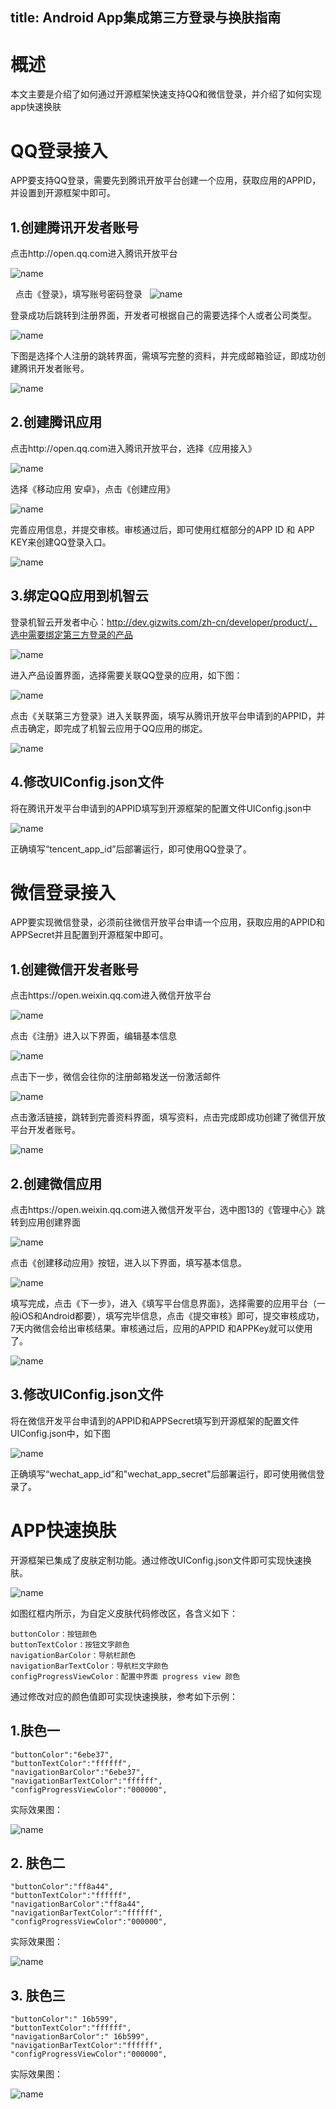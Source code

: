 title: Android App集成第三方登录与换肤指南
---

# 概述
本文主要是介绍了如何通过开源框架快速支持QQ和微信登录，并介绍了如何实现app快速换肤

# QQ登录接入

APP要支持QQ登录，需要先到腾讯开放平台创建一个应用，获取应用的APPID，并设置到开源框架中即可。
    
## 1.创建腾讯开发者账号

   点击http://open.qq.com进入腾讯开放平台
   
 ![name](/assets/zh-cn/AppDev/AppFrame/android/change/1478074977472.png)

   点击《登录》，填写账号密码登录
   
![name](/assets/zh-cn/AppDev/AppFrame/android/change/1478075035627.png)

登录成功后跳转到注册界面，开发者可根据自己的需要选择个人或者公司类型。

 ![name](/assets/zh-cn/AppDev/AppFrame/android/change/1478075057029.png)

下图是选择个人注册的跳转界面，需填写完整的资料，并完成邮箱验证，即成功创建腾讯开发者账号。
 
![name](/assets/zh-cn/AppDev/AppFrame/android/change/1478075072214.png)

## 2.创建腾讯应用

点击http://open.qq.com进入腾讯开放平台，选择《应用接入》
 
![name](/assets/zh-cn/AppDev/AppFrame/android/change/1478075093037.png)

   选择《移动应用 安卓》，点击《创建应用》
   
 ![name](/assets/zh-cn/AppDev/AppFrame/android/change/1478075148169.png)

完善应用信息，并提交审核。审核通过后，即可使用红框部分的APP ID 和 APP KEY来创建QQ登录入口。

![name](/assets/zh-cn/AppDev/AppFrame/android/change/1478075167275.png)

## 3.绑定QQ应用到机智云

登录机智云开发者中心：http://dev.gizwits.com/zh-cn/developer/product/，选中需要绑定第三方登录的产品

![name](/assets/zh-cn/AppDev/AppFrame/android/change/1478075216544.png)

进入产品设置界面，选择需要关联QQ登录的应用，如下图：
 
 ![name](/assets/zh-cn/AppDev/AppFrame/android/change/1478075231726.png)

点击《关联第三方登录》进入关联界面，填写从腾讯开放平台申请到的APPID，并点击确定，即完成了机智云应用于QQ应用的绑定。

![name](/assets/zh-cn/AppDev/AppFrame/android/change/1478075247601.png)

         
## 4.修改UIConfig.json文件

将在腾讯开发平台申请到的APPID填写到开源框架的配置文件UIConfig.json中
 
![name](/assets/zh-cn/AppDev/AppFrame/android/change/1478075283475.png)

正确填写“tencent_app_id”后部署运行，即可使用QQ登录了。

# 微信登录接入

APP要实现微信登录，必须前往微信开放平台申请一个应用，获取应用的APPID和APPSecret并且配置到开源框架中即可。

## 1.创建微信开发者账号

点击https://open.weixin.qq.com进入微信开放平台 
 
![name](/assets/zh-cn/AppDev/AppFrame/android/change/1478075315152.png)

点击《注册》进入以下界面，编辑基本信息
 
![name](/assets/zh-cn/AppDev/AppFrame/android/change/1478075324515.png)


点击下一步，微信会往你的注册邮箱发送一份激活邮件
 
![name](/assets/zh-cn/AppDev/AppFrame/android/change/1478075342437.png)


点击激活链接，跳转到完善资料界面，填写资料，点击完成即成功创建了微信开放平台开发者账号。
 
![name](/assets/zh-cn/AppDev/AppFrame/android/change/1478075352683.png)

## 2.创建微信应用

   点击https://open.weixin.qq.com进入微信开发平台，选中图13的《管理中心》跳转到应用创建界面
 
![name](/assets/zh-cn/AppDev/AppFrame/android/change/1478075448378.png)

点击《创建移动应用》按钮，进入以下界面，填写基本信息。
 
![name](/assets/zh-cn/AppDev/AppFrame/android/change/1478075458348.png)

填写完成，点击《下一步》，进入《填写平台信息界面》，选择需要的应用平台（一般iOS和Android都要），填写完毕信息，点击《提交审核》即可，提交审核成功，7天内微信会给出审核结果。审核通过后，应用的APPID 和APPKey就可以使用了。
 
![name](/assets/zh-cn/AppDev/AppFrame/android/change/1478075465698.png)

	
## 3.修改UIConfig.json文件

将在微信开发平台申请到的APPID和APPSecret填写到开源框架的配置文件UIConfig.json中，如下图

![name](/assets/zh-cn/AppDev/AppFrame/android/change/1478075506986.png)

正确填写“wechat_app_id”和"wechat_app_secret"后部署运行，即可使用微信登录了。

# APP快速换肤

开源框架已集成了皮肤定制功能。通过修改UIConfig.json文件即可实现快速换肤。

![name](/assets/zh-cn/AppDev/AppFrame/android/change/1478075576718.png)

如图红框内所示，为自定义皮肤代码修改区，各含义如下：



```
buttonColor：按钮颜色
buttonTextColor：按钮文字颜色
navigationBarColor：导航栏颜色
navigationBarTextColor：导航栏文字颜色
configProgressViewColor：配置中界面 progress view 颜色
```

通过修改对应的颜色值即可实现快速换肤，参考如下示例：


## 1.肤色一

```
"buttonColor":"6ebe37",
"buttonTextColor":"ffffff",
"navigationBarColor":"6ebe37",
"navigationBarTextColor":"ffffff",
"configProgressViewColor":"000000",
```

实际效果图：
 
 ![name](/assets/zh-cn/AppDev/AppFrame/android/change/1478075617640.png)

## 2.	肤色二

```
"buttonColor":"ff8a44",
"buttonTextColor":"ffffff",
"navigationBarColor":"ff8a44",
"navigationBarTextColor":"ffffff",
"configProgressViewColor":"000000",
```

实际效果图：
 
 ![name](/assets/zh-cn/AppDev/AppFrame/android/change/1478075629559.png)


## 3.	肤色三

```
"buttonColor":" 16b599",
"buttonTextColor":"ffffff",
"navigationBarColor":" 16b599",
"navigationBarTextColor":"ffffff",
"configProgressViewColor":"000000",
```

实际效果图：
 
![name](/assets/zh-cn/AppDev/AppFrame/android/change/1478075660720.png)

